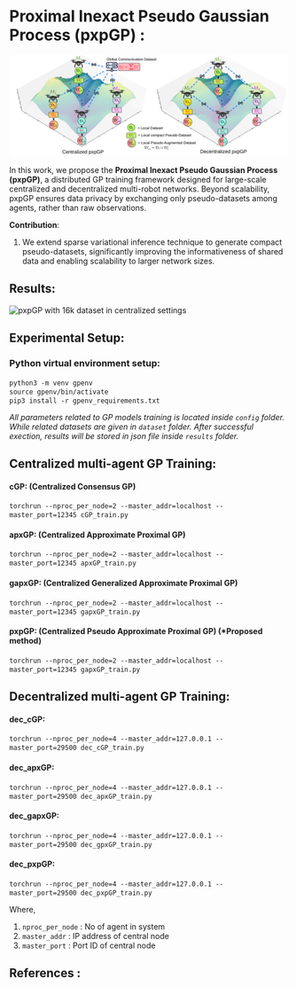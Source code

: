 # Proximal Inexact Pseudo Gaussian Process (pxpGP) :

![pxpGP Overview](results/figs/title3.png)

<!-- **Maintained by:** Sanket A Salunkhe  
**Contact details:** Sanket (sanket_salunkhe@mines.edu), George (george.kontoudis@mines.edu) -->

In this work, we propose the **Proximal Inexact Pseudo Gaussian Process (pxpGP)**, a distributed GP training framework designed for large-scale centralized and decentralized multi-robot networks. Beyond scalability, pxpGP ensures data privacy by exchanging only pseudo-datasets among agents, rather than raw observations.

**Contribution**:

1. We extend sparse variational inference technique to generate compact pseudo-datasets, significantly improving the informativeness of shared data and enabling scalability to larger network sizes.

<!-- -------------------------------------------------------------------------------------- -->

## Results:

![pxpGP with 16k dataset in centralized settings](results/figs/cen_result_16k.svg)


<!-- -------------------------------------------------------------------------------------- -->

## Experimental Setup:

### Python virtual environment setup:

```
python3 -m venv gpenv
source gpenv/bin/activate
pip3 install -r gpenv_requirements.txt
```

*All parameters related to GP models training is located inside `config` folder. While related datasets are given in `dataset` folder. After successful exection, results will be stored in json file inside `results` folder.*


<!-- -------------------------------------------------------------------------------------- -->


## Centralized multi-agent GP Training:
#### cGP: (Centralized Consensus GP)
```
torchrun --nproc_per_node=2 --master_addr=localhost --master_port=12345 cGP_train.py
```
<!-- 
Or
```
python3 -m torch.distributed.launch --nproc_per_node=2 --master_addr=localhost --master_port=12345 cgp_train.py
``` -->

#### apxGP: (Centralized Approximate Proximal GP)
```
torchrun --nproc_per_node=2 --master_addr=localhost --master_port=12345 apxGP_train.py
```

#### gapxGP: (Centralized Generalized Approximate Proximal GP)
```
torchrun --nproc_per_node=2 --master_addr=localhost --master_port=12345 gapxGP_train.py
```

#### pxpGP: (Centralized Pseudo Approximate Proximal GP) (*Proposed method)
```
torchrun --nproc_per_node=2 --master_addr=localhost --master_port=12345 gapxGP_train.py
```

## Decentralized multi-agent GP Training:
#### dec_cGP: 

```
torchrun --nproc_per_node=4 --master_addr=127.0.0.1 --master_port=29500 dec_cGP_train.py 
```

#### dec_apxGP:

```
torchrun --nproc_per_node=4 --master_addr=127.0.0.1 --master_port=29500 dec_apxGP_train.py 
```

#### dec_gapxGP:
```
torchrun --nproc_per_node=4 --master_addr=127.0.0.1 --master_port=29500 dec_gpxGP_train.py 
```

#### dec_pxpGP:
```
torchrun --nproc_per_node=4 --master_addr=127.0.0.1 --master_port=29500 dec_pxpGP_train.py 
```


Where,

1. `nproc_per_node` : No of agent in system
2. `master_addr` :  IP address of central node
3. `master_port` : Port ID of central node



<!-- -------------------------------------------------------------------------------------- -->

## References :